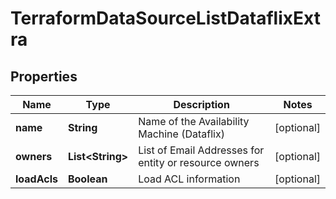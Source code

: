 

# TerraformDataSourceListDataflixExtra


## Properties

Name | Type | Description | Notes
------------ | ------------- | ------------- | -------------
**name** | **String** | Name of the Availability Machine (Dataflix) |  [optional]
**owners** | **List&lt;String&gt;** | List of Email Addresses for entity or resource owners |  [optional]
**loadAcls** | **Boolean** | Load ACL information |  [optional]



